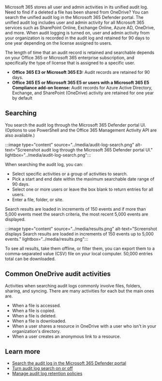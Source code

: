 Microsoft 365 stores all user and admin activities in its unified audit log. Need to find if a deleted a file has been shared from OneDrive? You can search the unified audit log in the Microsoft 365 Defender portal. The unified audit log includes user and admin activity for all Microsoft 365 services such as SharePoint Online, Exchange Online, Azure AD, OneDrive, and more. When audit logging is turned on, user and admin activity from your organization is recorded in the audit log and retained for 90 days to one year depending on the license assigned to users.

The length of time that an audit record is retained and searchable depends on your Office 365 or Microsoft 365 enterprise subscription, and specifically the type of license that is assigned to a specific user.

- **Office 365 E3 or Microsoft 365 E3:** Audit records are retained for 90 days.
- **Office 365 E5 or Microsoft 365 E5 or users with a Microsoft 365 E5 Compliance add-on license:** Audit records for Azure Active Directory, Exchange, and SharePoint (OneDrive) activity are retained for one year by default

## Searching

You search the audit log through the Microsoft 365 Defender portal UI. (Options to use PowerShell and the Office 365 Management Activity API are also available.)

:::image type="content" source="../media/audit-log-search.png" alt-text="Screenshot audit log through the Microsoft 365 Defender portal UI." lightbox="../media/audit-log-search.png":::

When searching the audit log, you can:

- Select specific activities or a group of activities to search.
- Pick a start and end date within the maximum searchable date range of 90 days.
- Select one or more users or leave the box blank to return entries for all users.
- Enter a file, folder, or site.

Search results are loaded in increments of 150 events and if more than 5,000 events meet the search criteria, the most recent 5,000 events are displayed.

:::image type="content" source="../media/results.png" alt-text="Screenshot displays Search results are loaded in increments of 150 events up to 5,000 events." lightbox="../media/results.png":::

To see all results, take them offline, or filter them, you can export them to a comma-separated value (CSV) file on your local computer. 50,000 entries total can be downloaded.

## Common OneDrive audit activities

Activities when searching audit logs commonly involve files, folders, sharing, and syncing. There are many activities for each but the main ones are.

- When a file is accessed.
- When a file is copied.
- When a file is deleted.
- When a file is downloaded.
- When a user shares a resource in OneDrive with a user who isn't in your organization's directory.
- When a user creates an anonymous link to a resource.

## Learn more

- [Search the audit log in the Microsoft 365 Defender portal](/microsoft-365/compliance/search-the-audit-log-in-security-and-compliance?azure-portal=true)
- [Turn audit log search on or off](/microsoft-365/compliance/turn-audit-log-search-on-or-off?azure-portal=true)
- [Manage audit log retention policies](/microsoft-365/compliance/audit-log-retention-policies?azure-portal=true)
